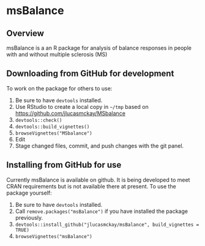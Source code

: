 
<!-- README.md is generated from README.Rmd. Please edit that file -->

# msBalance

## Overview

msBalance is a an R package for analysis of balance responses in people
with and without multiple sclerosis (MS)

## Downloading from GitHub for development

To work on the package for others to use:

1.  Be sure to have `devtools` installed.
2.  Use RStudio to create a local copy in `~/tmp` based on
    <https://github.com/jlucasmckay/MSbalance>
3.  `devtools::check()`
4.  `devtools::build_vignettes()`
5.  `browseVignettes("MSbalance")`
6.  Edit
7.  Stage changed files, commit, and push changes with the git panel.

## Installing from GitHub for use

Currently msBalance is available on github. It is being developed to
meet CRAN requirements but is not available there at present. To use the
package yourself:

1.  Be sure to have `devtools` installed.
2.  Call `remove.packages("msBalance")` if you have installed the
    package previously.
3.  `devtools::install_github("jlucasmckay/msBalance", build_vignettes =
    TRUE)`
4.  `browseVignettes("msBalance")`
